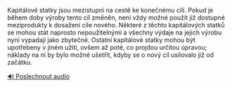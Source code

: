 
Kapitálové statky jsou mezistupni na cestě ke konečnému cíli. Pokud je během doby výroby tento cíl změněn, není vždy možné použít již dostupné meziprodukty k dosažení cíle nového. Některé z těchto kapitálových statků se mohou stát naprosto nepoužitelnými a všechny výdaje na jejich výrobu nyní vypadají jako zbytečné. Ostatní kapitálové statky mohou být upotřebeny v jiném užití, ovšem až poté, co projdou určitou úpravou; náklady na ni by bylo možné ušetřit, kdyby se o nový cíl usilovalo již od začátku.

[🔊 Poslechnout audio](/data/7-paragraphs/audio/chapter_93/para_007-Kapitlov-statky-jsou-mezistupni-na-cest-ke-kone.mp3)
